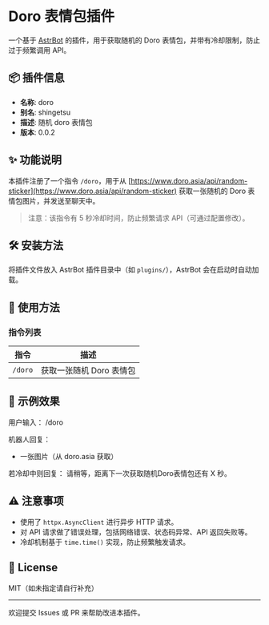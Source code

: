 # Doro 表情包插件

一个基于 [AstrBot](https://github.com/Astronmancer/astrbot) 的插件，用于获取随机的 Doro 表情包，并带有冷却限制，防止过于频繁调用 API。

## 📦 插件信息

- **名称**: doro
- **别名**: shingetsu
- **描述**: 随机 doro 表情包
- **版本**: 0.0.2

## ✨ 功能说明

本插件注册了一个指令 `/doro`，用于从 [https://www.doro.asia/api/random-sticker](https://www.doro.asia/api/random-sticker) 获取一张随机的 Doro 表情包图片，并发送至聊天中。

> 注意：该指令有 5 秒冷却时间，防止频繁请求 API（可通过配置修改）。

## 🛠 安装方法

将插件文件放入 AstrBot 插件目录中（如 `plugins/`），AstrBot 会在启动时自动加载。

## 🧪 使用方法

### 指令列表

| 指令 | 描述 |
|------|------|
| `/doro` | 获取一张随机 Doro 表情包 |

## 🔧 示例效果

用户输入：
/doro

机器人回复：
- 一张图片（从 doro.asia 获取）

若冷却中则回复：
请稍等，距离下一次获取随机Doro表情包还有 X 秒。

## ⚠️ 注意事项

- 使用了 `httpx.AsyncClient` 进行异步 HTTP 请求。
- 对 API 请求做了错误处理，包括网络错误、状态码异常、API 返回失败等。
- 冷却机制基于 `time.time()` 实现，防止频繁触发请求。

## 📄 License

MIT（如未指定请自行补充）

---

欢迎提交 Issues 或 PR 来帮助改进本插件。
